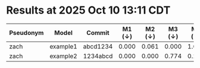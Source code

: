 # Results at 2025 Oct 10 13:11 CDT
| Pseudonym | Model | Commit | M1 (↓) | M2 (↓) | M3 (↓) | M4 (↑) | M5 (↑)|
|--- | --- | --- | --- | --- | --- | --- | ---|
|zach | example1 | abcd1234 | 0.000 | 0.061 | 0.000 | 1.000 | 1.000|
|zach | example2 | 1234abcd | 0.000 | 0.000 | 0.774 | 0.226 | 0.369|
